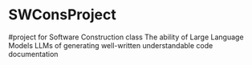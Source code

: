 # SWConsProject
#project for Software Construction class 
The ability of Large Language Models LLMs of generating well-written understandable code documentation 

